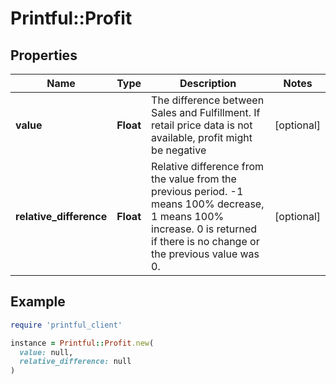 # Printful::Profit

## Properties

| Name | Type | Description | Notes |
| ---- | ---- | ----------- | ----- |
| **value** | **Float** | The difference between Sales and Fulfillment. If retail price data is not available, profit might be negative | [optional] |
| **relative_difference** | **Float** | Relative difference from the value from the previous period. -1 means 100% decrease, 1 means 100% increase. 0 is returned if there is no change or the previous value was 0. | [optional] |

## Example

```ruby
require 'printful_client'

instance = Printful::Profit.new(
  value: null,
  relative_difference: null
)
```


